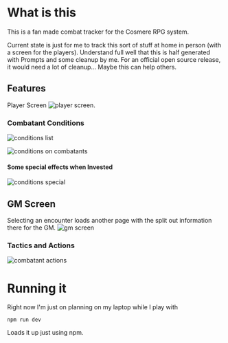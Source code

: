 # What is this
This is a fan made combat tracker for the Cosmere RPG system.

Current state is just for me to track this sort of stuff at home in person (with a screen for the players). 
Understand full well that this is half generated with Prompts and some cleanup by me. For an official open source release, it would need a lot of cleanup...
Maybe this can help others.

## Features
Player Screen
![player screen](docs/player_screen.png).

### Combatant Conditions
![conditions list](docs/conditions_dropdown.png)

![conditions on combatants](docs/conditions.png)

#### Some special effects when Invested
![conditions special](docs/condition_effects.png)  


## GM Screen
Selecting an encounter loads another page with the split out information there for the GM.
![gm screen](docs/gm_screen.png)

### Tactics and Actions
![combatant actions](docs/combatant_sheet.png)



# Running it
Right now I'm just on planning on my laptop while I play with
```shell
npm run dev
```
Loads it up just using npm.